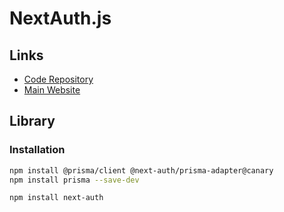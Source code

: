 # NextAuth.js

<!--
https://www.youtube.com/watch?v=VputqwS4btU
https://www.youtube.com/watch?v=Fn6YhLrR-vk
-->

## Links

- [Code Repository](https://github.com/nextauthjs/next-auth)
- [Main Website](https://next-auth.js.org/)

## Library

### Installation

```sh
npm install @prisma/client @next-auth/prisma-adapter@canary
npm install prisma --save-dev

npm install next-auth
```
